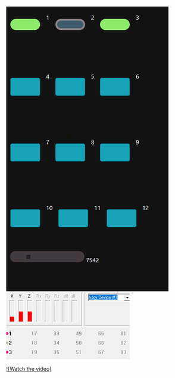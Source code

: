 ![Alt text](https://github.com/barrieHD/PyButtonBox/blob/main/Screenshot%202023-12-23%20163124.png)
 ![Alt text](https://github.com/barrieHD/PyButtonBox/blob/main/Screenshot%202023-12-23%20163150.png)

[![Watch the video]]([https://youtu.be/T-D1KVIuvjA](https://youtu.be/NT3uT80pI1c)https://youtu.be/NT3uT80pI1c)

